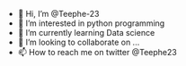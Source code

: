- 👋 Hi, I’m @Teephe-23
- 👀 I’m interested in python programming
- 🌱 I’m currently learning Data science
- 💞️ I’m looking to collaborate on ...
- 📫 How to reach me on twitter @Teephe23

<!---
Teephe-23/Teephe-23 is a ✨ special ✨ repository because its `README.md` (this file) appears on your GitHub profile.
You can click the Preview link to take a look at your changes.
--->
